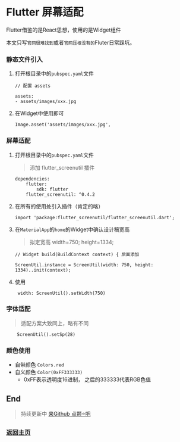 # Flutter 屏幕适配

Flutter借鉴的是React思想，使用的是Widget组件

本文只写`官网很难找到`或者`官网压根没有的`Fluter日常踩坑。

### 静态文件引入
1. 打开根目录中的`pubspec.yaml`文件
    ```
    // 配置 assets

    assets:
    - assets/images/xxx.jpg
    ```
2. 在Widget中使用即可
    ```
    Image.asset('assets/images/xxx.jpg',
    ```

### 屏幕适配
1. 打开根目录中的`pubspec.yaml`文件
   > 添加 flutter_screenutil 插件
    ```
    dependencies:
        flutter:
            sdk: flutter
        flutter_screenutil: ^0.4.2
    ```
2. 在所有的使用处引入插件（肯定的咯）
    ```
    import 'package:flutter_screenutil/flutter_screenutil.dart';
    ```
3. 在`MaterialApp`的`home`的Widget中确认设计稿宽高
   > 拟定宽高 width=750; height=1334;
    ```
    // Widget build(BuildContext context) { 后面添加

    ScreenUtil.instance = ScreenUtil(width: 750, height: 1334)..init(context);
    ```
4. 使用
   ```
    width: ScreenUtil().setWidth(750)
   ```

### 字体适配
> 适配方案大致同上，略有不同
```
    ScreenUtil().setSp(28)
```

### 颜色使用
* 自带颜色 `Colors.red`
* 自义颜色 `Color(0xFF333333)`
   * 0xFF表示透明度16进制， 之后的333333代表RGB色值


## End

> 持续更新中 [来Github 点颗⭐吧](https://github.com/zhongmeizhi/Interview-Knowledge-FED)

### [返回主页](/README.md)